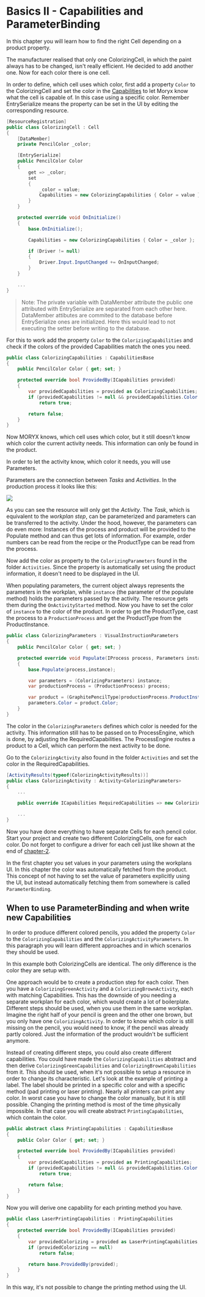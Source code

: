 # Basics II - Capabilities and ParameterBinding
In this chapter you will learn how to find the right Cell depending on a product property.

The manufacturer realised that only one ColorizingCell, in which the paint always has to be changed, isn't really efficient. He decided to add another one. Now for each color there is one cell.

In order to define, which cell uses which color, first add a property `Color` to the ColorizingCell and set the color in the [Capabilities](https://github.com/PHOENIXCONTACT/MORYX-Framework/blob/dev/docs/articles/Processing/Capabilities.md) to let Moryx know what the cell is capable of. In this case using a specific color. Remember EntrySerialize means the property can be set in the UI by editing the corresponding resource.

```cs
[ResourceRegistration] 
public class ColorizingCell : Cell
{
    [DataMember]
    private PencilColor _color;

    [EntrySerialize]
    public PencilColor Color
    {
        get => _color;
        set
        {
            _color = value;
            Capabilities = new ColorizingCapabilities { Color = value };
        }
    }

    protected override void OnInitialize()
    {
        base.OnInitialize();

        Capabilities = new Colorizing​Capabilities { Color = _color };

        if (Driver != null)
        {
            Driver.Input.InputChanged += OnInputChanged;
        }
    }

    ...
}

```
> Note:
> The private variable with DataMember attribute the public one attributed with EntrySerialize are separated from each other here.
> DataMember attibutes are commited to the database before EntrySerialize ones are initialized.
> Here this would lead to not executing the setter before writing to the database.

For this to work add the property `Color` to the `ColorizingCapabilities` and check if the colors of the provided Capabilities match the ones you need.

```cs
public class ColorizingCapabilities : CapabilitiesBase
{
    public PencilColor Color { get; set; }

    protected override bool ProvidedBy(ICapabilities provided)
    {
        var providedCapabilities​ = provided as Colorizing​Capabilities;
        if (providedCapabilities​ != null && providedCapabilities​.Color == Color) 
            return true;

        return false;
    }
}
```

Now MORYX knows, which cell uses which color, but it still doesn't know which color the current activity needs. This information can only be found in the product.

In order to let the activity know, which color it needs, you will use Parameters.

Parameters are the connection between *Tasks* and *Activities*. 
In the production process it looks like this:

[![](https://mermaid.ink/img/pako:eNpdktuO2jAQhl_F8g1BChQngRwuWnV3u1KrHlBBqlTlxsRmsUg8ke3sbpbl3WsnJKDmJrbnm9_zz_iEC2AcZ3hfwktxoMqg7V0ukf204TXxNsad_aq5okaARH1s8gCIoFoBawozmaLZ7GPHB9694tRw9A1206tMMALhABC0VlBwrXM52R644khoBLJsr7pISG2oLPjESnXJo0zkfQc4WmBQmWj0B9SxLqm8wNEIL09fNTLdHRRJ_mpGtCc_nfv_0mW8P9JS83e3X3neF8mm09voVjV9MPa29MjRxi4vQDxemAwmPxdGPAvTXohkJFJvDXVTOmZNFa244QrB3lX5f1I6JpHF6VFIhn5QUxyEfMrlPa3pTpQWRo3uTpyAbcmzYJzdtbm0ygdgaLBIFjcee1Hi2RlD_SGX62ZXCn1AP8GIvSi6eQ_uL4mjfRJ4v7mGRhWuB-6JvNie2hIG_jpyEl5RO2MGkncDuIGvg11iH1dcVVQw-yhP7gnl2JqqeI4zu2R8T5vS5DiXZ4vSxsCmlQXOjK3Mx03NbE8fBH2yTcXZ3vn0cU3lX4BqgOwWZyf8ijMSpvN4kYTxIk5IGCRh5OMWZ7MgiuZhmARJFK6iIIiWq7OP3zoJMk8tmAZxmoZxHEUkOP8DohsVrg?type=png)](https://mermaid.live/edit#pako:eNpdktuO2jAQhl_F8g1BChQngRwuWnV3u1KrHlBBqlTlxsRmsUg8ke3sbpbl3WsnJKDmJrbnm9_zz_iEC2AcZ3hfwktxoMqg7V0ukf204TXxNsad_aq5okaARH1s8gCIoFoBawozmaLZ7GPHB9694tRw9A1206tMMALhABC0VlBwrXM52R644khoBLJsr7pISG2oLPjESnXJo0zkfQc4WmBQmWj0B9SxLqm8wNEIL09fNTLdHRRJ_mpGtCc_nfv_0mW8P9JS83e3X3neF8mm09voVjV9MPa29MjRxi4vQDxemAwmPxdGPAvTXohkJFJvDXVTOmZNFa244QrB3lX5f1I6JpHF6VFIhn5QUxyEfMrlPa3pTpQWRo3uTpyAbcmzYJzdtbm0ygdgaLBIFjcee1Hi2RlD_SGX62ZXCn1AP8GIvSi6eQ_uL4mjfRJ4v7mGRhWuB-6JvNie2hIG_jpyEl5RO2MGkncDuIGvg11iH1dcVVQw-yhP7gnl2JqqeI4zu2R8T5vS5DiXZ4vSxsCmlQXOjK3Mx03NbE8fBH2yTcXZ3vn0cU3lX4BqgOwWZyf8ijMSpvN4kYTxIk5IGCRh5OMWZ7MgiuZhmARJFK6iIIiWq7OP3zoJMk8tmAZxmoZxHEUkOP8DohsVrg)

As you can see the resource will only get the *Activity*. 
The *Task*, which is equivalent to the *workplan step*, can be parameterized and parameters can
be transferred to the activity.
Under the hood, however, the parameters can do even more: Instances of the 
process and product will be provided to the Populate method and can thus 
get lots of information. For example, order numbers can be read from the recipe or the ProductType can be read from the process. 

Now add the color as property to the `ColorizingParameters` found in the folder `Activities`. Since the property is automatically set using the product information, it doesn't need to be displayed in the UI. 

When populating parameters, the current object always represents the parameters in the workplan, while `instance` (the parameter of the populate method) holds the parameters passed by the activity. The resource gets them during the `OnActivityStarted` method. 
Now you have to set the color of `instance` to the color of the product. In order to get the ProductType, cast the process to a `ProductionProcess` and get the ProductType from the ProductInstance.

```cs
public class ColorizingParameters : VisualInstructionParameters
{
    public PencilColor Color { get; set; }

    protected override void Populate(IProcess process, Parameters instance)
    {
        base.Populate(process,instance);

        var parameters = (Colorizing​Parameters) instance;
        var productionProcess = (ProductionProcess) process;

        var product = (GraphitePencilType)productionProcess.ProductInstance.Type;
        parameters.Color = product.Color;
    }
}
```

The color in the `Colorizing​Parameters` defines which color is needed for the activity.
This information still has to be passed on to ProcessEngine, which is done, by adjusting the RequiredCapabilities. 
The ProcessEngine routes a product to a Cell, which can perform the next activity to be done.

Go to the `ColorizingActivity` also found in the folder `Activities` and set the color in the RequiredCapabilities. 

```cs
[ActivityResults(typeof(Colorizing​ActivityResults))]
public class Colorizing​Activity : Activity<Colorizing​Parameters>
{
    ...

    public override ICapabilities RequiredCapabilities => new Colorizing​Capabilities() { Color = Parameters.Color };

    ...
}
```

Now you have done everything to have separate Cells for each pencil color. Start your project and create two different ColorizingCells, one for each color. Do not forget to configure a driver for each cell just like shown at the end of [chapter-2](chapter-2-drivers.md).


In the first chapter you set values in your parameters using the workplans UI. In this chapter the color was automatically fetched from the product. 
This concept of not having to set the value of parameters explicitly using the UI, but instead automatically fetching them from somewhere is called `ParameterBinding`.

## When to use ParameterBinding and when write new Capabilities
In order to produce different colored pencils, you added the property `Color` to the `ColorizingCapabilities` and the `ColorizingActivityParameters`. In this paragraph you will learn different approaches and in which scenarios they should be used.

In this example both ColorizingCells are identical. The only difference is the color they are setup with.

One approach would be to create a production step for each color. Then you have a `ColorizingGreenActivity` and a `ColorizingBrownActivity`, each with matching Capabilities. 
This has the downside of you needing a separate workplan for each color, which would create a lot of boilerplate. 
Different steps should be used, when you use them in the same workplan. 
Imagine the right half of your pencil is green and the other one brown, but you only have one `ColorizingActivity`. 
In order to know which color is still missing on the pencil, you would need to know, if the pencil was already partly colored. 
Just the information of the product wouldn't be sufficient anymore. 

Instead of creating different steps, you could also create different capabilities. You could have made the `ColorizingCapabilities` abstract and then derive `ColorizingGreenCapabilities` and `ColorizingBrownCapabilities` from it.
This should be used, when it's not possible to setup a resource in order to change its characteristic. 
Let's look at the example of printing a label. The label should be printed in a specific color and with a specific method (pad printing or laser printing). 
Nearly all printers can print any color. In worst case you have to change the color manually, but it is still possible. Changing the printing method is most of the time physically impossible. 
In that case you will create abstract `PrintingCapabilities`, which contain the color.

```cs
public abstract class PrintingCapabilities : CapabilitiesBase
{
    public Color Color { get; set; }

    protected override bool ProvidedBy(ICapabilities provided)
    {
        var providedCapabilities​ = provided as PrintingCapabilities;
        if (providedCapabilities​ != null && providedCapabilities​.Color == Color)
            return true;

        return false;
    }
}
```

Now you will derive one capability for each printing method you have.

```cs 
public class LaserPrintingCapabilities : PrintingCapabilities
{
    protected override bool ProvidedBy(ICapabilities provided)
    {
        var providedColorizing​ = provided as LaserPrintingCapabilities;
        if (providedColorizing​ == null)
            return false;

        return base.ProvidedBy(provided);
    }
}
```

In this way, it's not possible to change the printing method using the UI.
